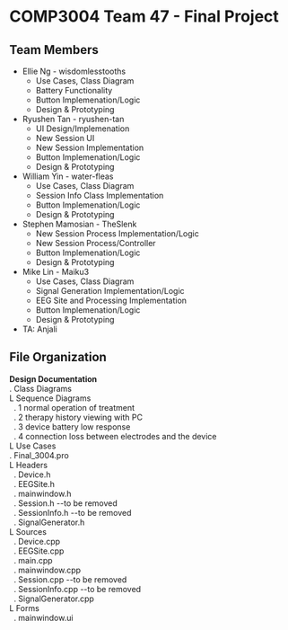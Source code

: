 # COMP3004 Team 47 - Final Project
## Team Members 
* Ellie Ng - wisdomlesstooths
    * Use Cases, Class Diagram
    * Battery Functionality
    * Button Implemenation/Logic
    * Design & Prototyping
* Ryushen Tan - ryushen-tan
    * UI Design/Implemenation
    * New Session UI
    * New Session Implementation
    * Button Implemenation/Logic
    * Design & Prototyping
* William Yin - water-fleas
    * Use Cases, Class Diagram
    * Session Info Class Implementation
    * Button Implemenation/Logic
    * Design & Prototyping
* Stephen Mamosian - TheSlenk
    * New Session Process Implementation/Logic
    * New Session Process/Controller
    * Button Implemenation/Logic
    * Design & Prototyping
* Mike Lin - Maiku3
    * Use Cases, Class Diagram
    * Signal Generation Implementation/Logic
    * EEG Site and Processing Implementation
    * Button Implemenation/Logic
    * Design & Prototyping
* TA: Anjali

## File Organization
**Design Documentation**\
. Class Diagrams\
L Sequence Diagrams\
&nbsp;&nbsp;. 1 normal operation of treatment\
&nbsp;&nbsp;. 2 therapy history viewing with PC\
&nbsp;&nbsp;. 3 device battery low response\
&nbsp;&nbsp;. 4 connection loss between electrodes and the device\
L Use Cases\
. Final_3004.pro\
L Headers\
&nbsp;&nbsp;. Device.h\
&nbsp;&nbsp;. EEGSite.h\
&nbsp;&nbsp;. mainwindow.h\
&nbsp;&nbsp;. Session.h --to be removed\
&nbsp;&nbsp;. SessionInfo.h --to be removed\
&nbsp;&nbsp;. SignalGenerator.h\
L Sources\
&nbsp;&nbsp;. Device.cpp\
&nbsp;&nbsp;. EEGSite.cpp\
&nbsp;&nbsp;. main.cpp\
&nbsp;&nbsp;. mainwindow.cpp\
&nbsp;&nbsp;. Session.cpp --to be removed\
&nbsp;&nbsp;. SessionInfo.cpp --to be removed\
&nbsp;&nbsp;. SignalGenerator.cpp\
L Forms\
&nbsp;&nbsp;. mainwindow.ui
